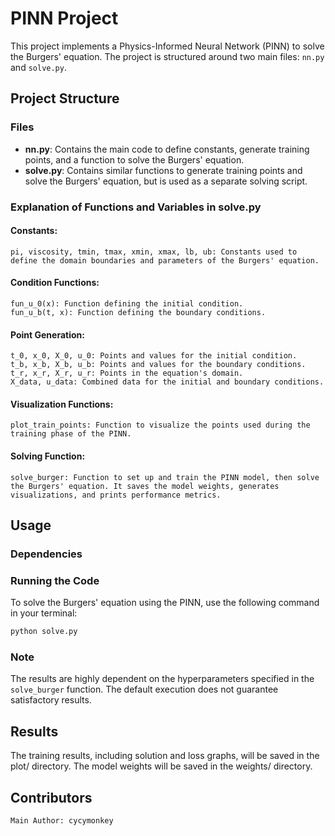 # PINN Project

This project implements a Physics-Informed Neural Network (PINN) to solve the Burgers' equation. The project is structured around two main files: `nn.py` and `solve.py`.

## Project Structure

### Files

- **nn.py**: Contains the main code to define constants, generate training points, and a function to solve the Burgers' equation.
- **solve.py**: Contains similar functions to generate training points and solve the Burgers' equation, but is used as a separate solving script.

### Explanation of Functions and Variables in solve.py

#### Constants:
    pi, viscosity, tmin, tmax, xmin, xmax, lb, ub: Constants used to define the domain boundaries and parameters of the Burgers' equation.
#### Condition Functions:
    fun_u_0(x): Function defining the initial condition.
    fun_u_b(t, x): Function defining the boundary conditions.
#### Point Generation:
    t_0, x_0, X_0, u_0: Points and values for the initial condition.
    t_b, x_b, X_b, u_b: Points and values for the boundary conditions.
    t_r, x_r, X_r, u_r: Points in the equation's domain.
    X_data, u_data: Combined data for the initial and boundary conditions.
#### Visualization Functions:
    plot_train_points: Function to visualize the points used during the training phase of the PINN.
#### Solving Function:
    solve_burger: Function to set up and train the PINN model, then solve the Burgers' equation. It saves the model weights, generates visualizations, and prints performance metrics.

## Usage

### Dependencies

### Running the Code

To solve the Burgers' equation using the PINN, use the following command in your terminal:
```bash
python solve.py
```

### Note

The results are highly dependent on the hyperparameters specified in the `solve_burger` function. The default execution does not guarantee satisfactory results.

## Results

The training results, including solution and loss graphs, will be saved in the plot/ directory. The model weights will be saved in the weights/ directory.

## Contributors

    Main Author: cycymonkey
